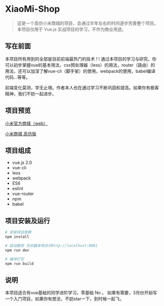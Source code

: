 # XiaoMi-Shop

> 这是一个高仿小米商城的项目，会通过半年左右的时间逐步完善整个项目。本项目仅用于 Vue.js 实战项目的学习，不作为商业用途。

## 写在前面

本项目所有用到的全部是目前前端最热门的技术 ! !
通过本项目的学习与研究，你可以初步掌握vue的基本用法，css预处理器（less）的用法，router（路由）的用法，还可以加深了解vue-cli（脚手架）的使用，webpack的使用，babel编译代码...等等。

前端变化莫测，学无止境。作者本人也在通过学习不断巩固和提高。如果你有极客精神，我们不妨一起进步。


## 项目预览

[小米官方商城（web）](http://m.mi.com/)

[小米商城 高仿版](http://www.lixin5.top/mi/)
## 项目组成

* vue.js 2.0
* vue-cli
* less
* webpack
* ES6
* eslint
* vue-router
* npm
* babel

## 项目安装及运行

``` bash
# 安装项目依赖
npm install

# 启动服务 浏览器本地访问http://localhost:8081
npm run dev

# 编译打包
npm run build
```

## 说明

 本项目适合有vue基础的同学进阶学习，零基础 No 。
 如果有需要，3月份开始写一个入门项目，如果你有想法，不妨star一下，到时候一起飞。

